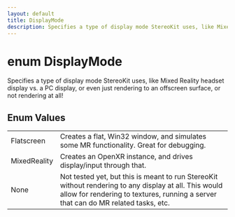 ```yaml
---
layout: default
title: DisplayMode
description: Specifies a type of display mode StereoKit uses, like Mixed Reality headset display vs. a PC display, or even just rendering to an offscreen surface, or not rendering at all!
---
```

# enum DisplayMode

Specifies a type of display mode StereoKit uses, like
Mixed Reality headset display vs. a PC display, or even just
rendering to an offscreen surface, or not rendering at all!

## Enum Values

|  |  |
|--|--|
|Flatscreen|Creates a flat, Win32 window, and simulates some MR functionality. Great for debugging.|
|MixedReality|Creates an OpenXR instance, and drives display/input through that.|
|None|Not tested yet, but this is meant to run StereoKit without rendering to any display at all. This would allow for rendering to textures, running a server that can do MR related tasks, etc.|
